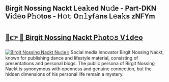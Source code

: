 ## Birgit Nossing Nackt L𝚎a𝚔ed N𝚞𝚍e - Part-DKN Vi𝚍𝚎o P𝚑𝚘tos - H𝚘𝚝 O𝚗𝚕yf𝚊ns L𝚎a𝚔s zNFYm

# <h2><a href="http://kf49ui.oniu.top/?m=Birgit+Nossing+Nackt">🔗👉 🔴 Birgit Nossing Nackt P𝚑ot𝚘𝚜 V𝚒d𝚎o</a></h2>

[![Birgit Nossing Nackt Nu𝚍e𝚜](https://i.imgur.com/0qMVB7G.gif)](http://kf49ui.oniu.top/?m=Birgit+Nossing+Nackt)
Social media innovator Birgit Nossing Nackt, known for publishing dance and lifestyle material, consisting of presentations and personal blogs. The public persona of Birgit Nossing Nackt is synonymous with openness and genuine connection, but the hidden dimensions of his personal life remain a mystery.  
